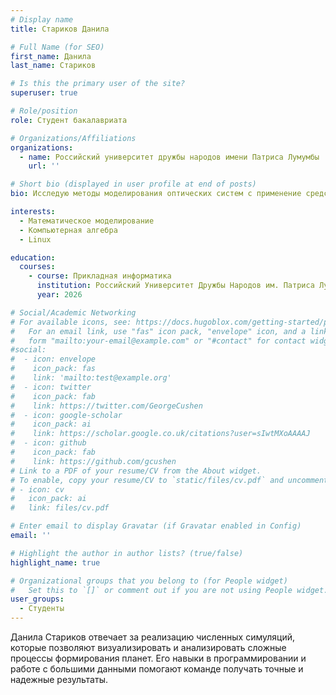 ```yaml
---
# Display name
title: Стариков Данила

# Full Name (for SEO)
first_name: Данила
last_name: Стариков

# Is this the primary user of the site?
superuser: true

# Role/position
role: Студент бакалавриата

# Organizations/Affiliations
organizations:
  - name: Российский университет дружбы народов имени Патриса Лумумбы
    url: ''

# Short bio (displayed in user profile at end of posts)
bio: Исследую методы моделирования оптических систем с применение средств компьютерной алгебры. 

interests:
  - Математическое моделирование
  - Компьютерная алгебра
  - Linux

education:
  courses:
    - course: Прикладная информатика
      institution: Российский Университет Дружбы Народов им. Патриса Лумумбы
      year: 2026

# Social/Academic Networking
# For available icons, see: https://docs.hugoblox.com/getting-started/page-builder/#icons
#   For an email link, use "fas" icon pack, "envelope" icon, and a link in the
#   form "mailto:your-email@example.com" or "#contact" for contact widget.
#social:
#  - icon: envelope
#    icon_pack: fas
#    link: 'mailto:test@example.org'
#  - icon: twitter
#    icon_pack: fab
#    link: https://twitter.com/GeorgeCushen
#  - icon: google-scholar
#    icon_pack: ai
#    link: https://scholar.google.co.uk/citations?user=sIwtMXoAAAAJ
#  - icon: github
#    icon_pack: fab
#    link: https://github.com/gcushen
# Link to a PDF of your resume/CV from the About widget.
# To enable, copy your resume/CV to `static/files/cv.pdf` and uncomment the lines below.
# - icon: cv
#   icon_pack: ai
#   link: files/cv.pdf

# Enter email to display Gravatar (if Gravatar enabled in Config)
email: ''

# Highlight the author in author lists? (true/false)
highlight_name: true

# Organizational groups that you belong to (for People widget)
#   Set this to `[]` or comment out if you are not using People widget.
user_groups:
  - Студенты
---
```


Данила Стариков отвечает за реализацию численных симуляций, которые позволяют визуализировать и анализировать сложные процессы формирования планет. Его навыки в программировании и работе с большими данными помогают команде получать точные и надежные результаты.
